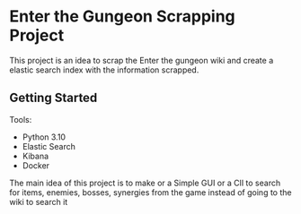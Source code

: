 # Enter the Gungeon Scrapping Project

This project is an idea to scrap the Enter the gungeon wiki and create a elastic search index with the information scrapped.

## Getting Started

Tools:

- Python 3.10
- Elastic Search
- Kibana
- Docker

The main idea of this project is to make or a Simple GUI or a ClI to search for items, enemies, bosses, synergies from the game instead of going to the wiki to search it